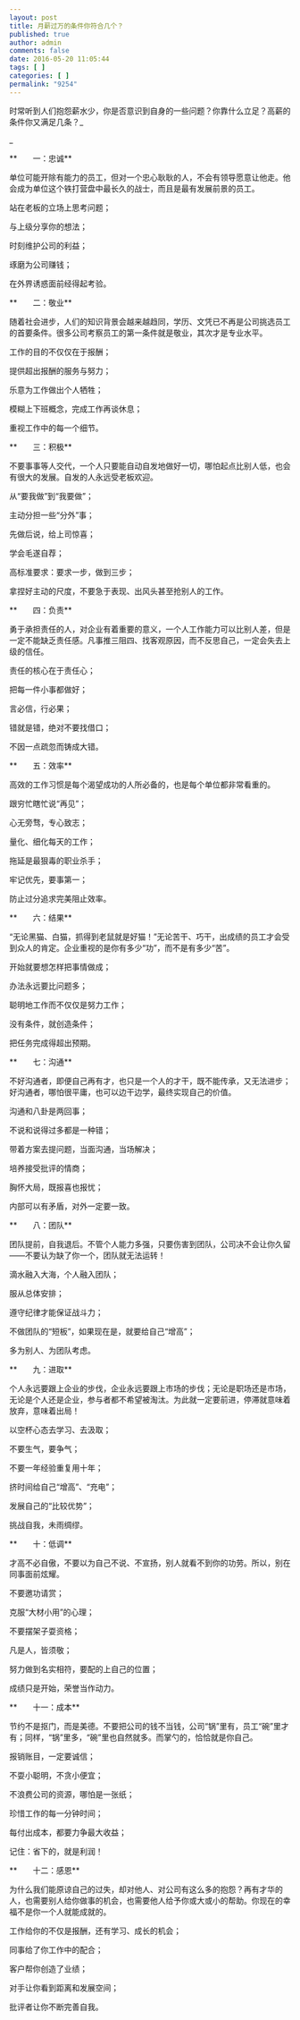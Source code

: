 ```yaml
---
layout: post
title: 月薪过万的条件你符合几个？
published: true
author: admin
comments: false
date: 2016-05-20 11:05:44
tags: [ ]
categories: [ ]
permalink: "9254"
---
```



时常听到人们抱怨薪水少，你是否意识到自身的一些问题？你靠什么立足？高薪的条件你又满足几条？_
  
_ 

**　　一：忠诚**

单位可能开除有能力的员工，但对一个忠心耿耿的人，不会有领导愿意让他走。他会成为单位这个铁打营盘中最长久的战士，而且是最有发展前景的员工。

站在老板的立场上思考问题；

与上级分享你的想法；

时刻维护公司的利益；

琢磨为公司赚钱；

在外界诱惑面前经得起考验。

**　　二：敬业**

随着社会进步，人们的知识背景会越来越趋同，学历、文凭已不再是公司挑选员工的首要条件。很多公司考察员工的第一条件就是敬业，其次才是专业水平。

工作的目的不仅仅在于报酬；

提供超出报酬的服务与努力；

乐意为工作做出个人牺牲；

模糊上下班概念，完成工作再谈休息；

重视工作中的每一个细节。

**　　三：积极**

不要事事等人交代，一个人只要能自动自发地做好一切，哪怕起点比别人低，也会有很大的发展。自发的人永远受老板欢迎。

从“要我做”到“我要做”；

主动分担一些“分外”事；

先做后说，给上司惊喜；

学会毛遂自荐；

高标准要求：要求一步，做到三步；

拿捏好主动的尺度，不要急于表现、出风头甚至抢别人的工作。

**　　四：负责**

勇于承担责任的人，对企业有着重要的意义，一个人工作能力可以比别人差，但是一定不能缺乏责任感。凡事推三阻四、找客观原因，而不反思自己，一定会失去上级的信任。

责任的核心在于责任心；

把每一件小事都做好；

言必信，行必果；

错就是错，绝对不要找借口；

不因一点疏忽而铸成大错。

**　　五：效率**

高效的工作习惯是每个渴望成功的人所必备的，也是每个单位都非常看重的。

跟穷忙瞎忙说“再见”；

心无旁骛，专心致志；

量化、细化每天的工作；

拖延是最狠毒的职业杀手；

牢记优先，要事第一；

防止过分追求完美阻止效率。

**　　六：结果**

“无论黑猫、白猫，抓得到老鼠就是好猫！”无论苦干、巧干，出成绩的员工才会受到众人的肯定。企业重视的是你有多少“功”，而不是有多少“苦”。

开始就要想怎样把事情做成；

办法永远要比问题多；

聪明地工作而不仅仅是努力工作；

没有条件，就创造条件；

把任务完成得超出预期。

**　　七：沟通**

不好沟通者，即便自己再有才，也只是一个人的才干，既不能传承，又无法进步；好沟通者，哪怕很平庸，也可以边干边学，最终实现自己的价值。

沟通和八卦是两回事；

不说和说得过多都是一种错；

带着方案去提问题，当面沟通，当场解决；

培养接受批评的情商；

胸怀大局，既报喜也报忧；

内部可以有矛盾，对外一定要一致。

**　　八：团队**

团队提前，自我退后。不管个人能力多强，只要伤害到团队，公司决不会让你久留——不要认为缺了你一个，团队就无法运转！

滴水融入大海，个人融入团队；

服从总体安排；

遵守纪律才能保证战斗力；

不做团队的“短板”，如果现在是，就要给自己“增高”；

多为别人、为团队考虑。

**　　九：进取**

个人永远要跟上企业的步伐，企业永远要跟上市场的步伐；无论是职场还是市场，无论是个人还是企业，参与者都不希望被淘汰。为此就一定要前进，停滞就意味着放弃，意味着出局！

以空杯心态去学习、去汲取；

不要生气，要争气；

不要一年经验重复用十年；

挤时间给自己“增高”、“充电”；

发展自己的“比较优势”；

挑战自我，未雨绸缪。

**　　十：低调**

才高不必自傲，不要以为自己不说、不宣扬，别人就看不到你的功劳。所以，别在同事面前炫耀。

不要邀功请赏；

克服“大材小用”的心理；

不要摆架子耍资格；

凡是人，皆须敬；

努力做到名实相符，要配的上自己的位置；

成绩只是开始，荣誉当作动力。

**　　十一：成本**

节约不是抠门，而是美德。不要把公司的钱不当钱，公司“锅”里有，员工“碗”里才有；同样，“锅”里多，“碗”里也自然就多。而掌勺的，恰恰就是你自己。

报销账目，一定要诚信；

不耍小聪明，不贪小便宜；

不浪费公司的资源，哪怕是一张纸；

珍惜工作的每一分钟时间；

每付出成本，都要力争最大收益；

记住：省下的，就是利润！

**　　十二：感恩**

为什么我们能原谅自己的过失，却对他人、对公司有这么多的抱怨？再有才华的人，也需要别人给你做事的机会，也需要他人给予你或大或小的帮助。你现在的幸福不是你一个人就能成就的。

工作给你的不仅是报酬，还有学习、成长的机会；

同事给了你工作中的配合；

客户帮你创造了业绩；

对手让你看到距离和发展空间；

批评者让你不断完善自我。